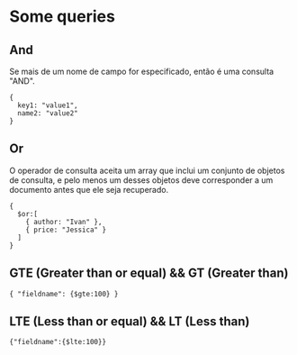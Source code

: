 # Some queries

## And
Se mais de um nome de campo for especificado, então é uma consulta "AND".
```
{
  key1: "value1",
  name2: "value2"
}
```

## Or
O operador de consulta aceita um array que inclui um conjunto de objetos de consulta, e pelo menos um desses objetos deve corresponder a um documento antes que ele seja recuperado.
```
{
  $or:[
    { author: "Ivan" },
    { price: "Jessica" }
  ]
}
```

## GTE (Greater than or equal) && GT (Greater than)
```
{ "fieldname": {$gte:100} }
```

## LTE (Less than or equal) && LT (Less than)
```
{"fieldname":{$lte:100}}
```